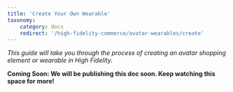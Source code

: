 ```yaml
---
title: 'Create Your Own Wearable'
taxonomy:
	category: docs
	redirect: '/high-fidelity-commerce/avatar-wearables/create'
---
```


*This guide will take you through the process of creating an avatar shopping element or wearable in High Fidelity.*

**Coming Soon: We will be publishing this doc soon. Keep watching this space for more!**